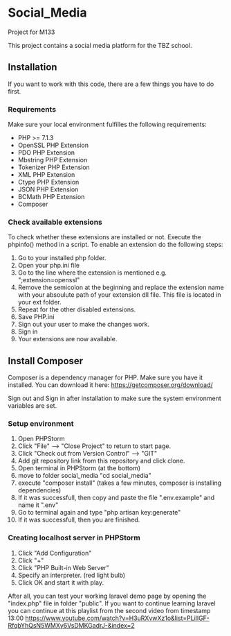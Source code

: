 # Social_Media
Project for M133

This project contains a social media platform for the TBZ school.

## Installation
If you want to work with this code, there are a few things you have to do first. 

### Requirements
Make sure your local environment fulfilles the following requirements:
* PHP >= 7.1.3
* OpenSSL PHP Extension
* PDO PHP Extension
* Mbstring PHP Extension
* Tokenizer PHP Extension
* XML PHP Extension
* Ctype PHP Extension
* JSON PHP Extension
* BCMath PHP Extension
* Composer

### Check available extensions
To check whether these extensions are installed or not. Execute the phpinfo() method in a script.
To enable an extension do the following steps:
1. Go to your installed php folder.
2. Open your php.ini file
3. Go to the line where the extension is mentioned e.g. ";extension=openssl"
4. Remove the semicolon at the beginning and replace the extension name with your absoulute path of your extension dll file. This file is located in your ext folder.
5. Repeat for the other disabled extensions.
6. Save PHP.ini
7. Sign out your user to make the changes work.
8. Sign in
9. Your extensions are now available.

## Install Composer
Composer is a dependency manager for PHP. Make sure you have it installed. 
You can download it here: https://getcomposer.org/download/

Sign out and Sign in after installation to make sure the system environment variables are set.

### Setup environment
1. Open PHPStorm
2. Click "File" --> "Close Project" to return to start page.
3. Click "Check out from Version Control" --> "GIT"
4. Add git repository link from this repository and click clone.
5. Open terminal in PHPStorm (at the bottom)
6. move to folder social_media "cd social_media"
7. execute "composer install" (takes a few minutes, composer is installing dependencies)
8. If it was successfull, then copy and paste the file ".env.example" and name it ".env"
9. Go to terminal again and type "php artisan key:generate"
10. If it was successfull, then you are finished.

### Creating localhost server in PHPStorm
1. Click "Add Configuration"
2. Click "+"
3. Click "PHP Built-in Web Server"
4. Specify an interpreter. (red light bulb)
5. Click OK and start it with play.

After all, you can test your working laravel demo page by opening the "index.php" file in folder "public".
If you want to continue learning laravel you can continue at this playlist from the second video from timestamp 13:00
https://www.youtube.com/watch?v=H3uRXvwXz1o&list=PLillGF-RfqbYhQsN5WMXy6VsDMKGadrJ-&index=2

